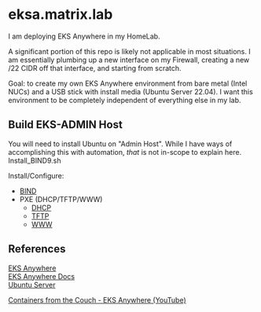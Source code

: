 # eksa.matrix.lab
I am deploying EKS Anywhere in my HomeLab.

A significant portion of this repo is likely not applicable in most situations.  I am essentially plumbing up a new interface on my Firewall, creating a new /22 CIDR off that interface, and starting from scratch.

Goal:  to create my own EKS Anywhere environment from bare metal (Intel NUCs) and a USB stick with install media (Ubuntu Server 22.04).  I want this environment to be completely independent of everything else in my lab. 

## Build EKS-ADMIN Host
You will need to install Ubuntu on "Admin Host".  While I have ways of accomplishing this with automation, *that* is not in-scope to explain here.
Install_BIND9.sh


Install/Configure: 

* [BIND](Scripts/Install_BIND9.sh)
* PXE (DHCP/TFTP/WWW)
  * [DHCP](Scripts/Install_DHCP_Server.sh)
  * [TFTP](Scripts/Install_TFTP.sh)
  * [WWW](Scripts/)

## References
[EKS Anywhere](https://anywhere.eks.amazonaws.com/)  
[EKS Anywhere Docs](https://anywhere.eks.amazonaws.com/docs/)  
[Ubuntu Server](https://ubuntu.com/download/server)  

[Containers from the Couch - EKS Anywhere (YouTube)](https://www.youtube.com/@ContainersfromtheCouch/search?query=eks%20anywhere)


